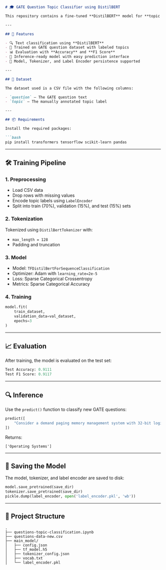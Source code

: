 ````markdown
# 🎓 GATE Question Topic Classifier using DistilBERT

This repository contains a fine-tuned **DistilBERT** model for **topic classification of GATE questions**. It uses a labeled dataset of GATE-style questions across multiple subjects and predicts the corresponding topic label.

---

## 🚀 Features

- 🔍 Text classification using **DistilBERT**
- 🧠 Trained on GATE question dataset with labeled topics
- 📊 Evaluation with **Accuracy** and **F1 Score**
- 🧪 Inference-ready model with easy prediction interface
- 💾 Model, Tokenizer, and Label Encoder persistence supported

---

## 🧾 Dataset

The dataset used is a CSV file with the following columns:

- `question` — The GATE question text
- `topic` — The manually annotated topic label

---

## 📦 Requirements

Install the required packages:

```bash
pip install transformers tensorflow scikit-learn pandas
````

---

## 🛠️ Training Pipeline

### 1. Preprocessing

* Load CSV data
* Drop rows with missing values
* Encode topic labels using `LabelEncoder`
* Split into train (70%), validation (15%), and test (15%) sets

### 2. Tokenization

Tokenized using `DistilBertTokenizer` with:

* `max_length = 128`
* Padding and truncation

### 3. Model

* Model: `TFDistilBertForSequenceClassification`
* Optimizer: Adam with `learning_rate=2e-5`
* Loss: Sparse Categorical Crossentropy
* Metrics: Sparse Categorical Accuracy

### 4. Training

```python
model.fit(
    train_dataset,
    validation_data=val_dataset,
    epochs=3
)
```

---

## 📈 Evaluation

After training, the model is evaluated on the test set:

```python
Test Accuracy: 0.9111
Test F1 Score: 0.9117
```

---

## 🔍 Inference

Use the `predict()` function to classify new GATE questions:

```python
predict([
    "Consider a demand paging memory management system with 32-bit logical address..."
])
```

Returns:

```
['Operating Systems']
```

---

## 💾 Saving the Model

The model, tokenizer, and label encoder are saved to disk:

```python
model.save_pretrained(save_dir)
tokenizer.save_pretrained(save_dir)
pickle.dump(label_encoder, open('label_encoder.pkl', 'wb'))
```

---

## 📁 Project Structure

```
.
├── questions-topic-classification.ipynb
├── questions-data-new.csv
├── main_model/
│   ├── config.json
│   ├── tf_model.h5
│   ├── tokenizer_config.json
│   ├── vocab.txt
│   └── label_encoder.pkl
```

